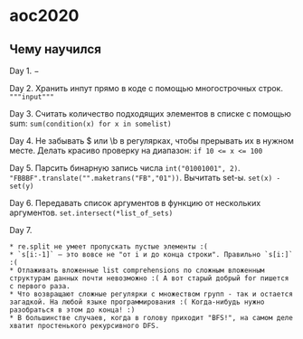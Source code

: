 # aoc2020


## Чему научился

Day 1. − 

Day 2. Хранить инпут прямо в коде с помощью многострочных строк. `"""input"""`

Day 3. Считать количество подходящих элементов в списке с помощью sum: `sum(condition(x) for x in somelist)`

Day 4. Не забывать $ или \b в регулярках, чтобы прерывать их в нужном месте. Делать красиво проверку на диапазон: `if 10 <= x <= 100`

Day 5. Парсить бинарную запись числа `int("01001001", 2)`. `"FBBBF".translate("".maketrans("FB","01"))`. Вычитать set-ы. `set(x) - set(y)`

Day 6. Передавать список аргументов в функцию от нескольких аргументов. `set.intersect(*list_of_sets)`

Day 7.
    
    * re.split не умеет пропускать пустые элементы :(
    * `s[i:-1]` — это вовсе не "от i и до конца строки". Правильно `s[i:]` :(
    * Отлаживать вложенные list comprehensions по сложным вложенным структурам данных почти невозможно :( А вот старый добрый for пишется с первого раза.
    * Что возвращают сложные регулярки с множеством групп - так и остается загадкой. На любой языке программирования :( Когда-нибудь нужно разобраться в этом до конца! :)
    * В большинстве случаев, когда в голову приходит "BFS!", на самом деле хватит простенького рекурсивного DFS.
    